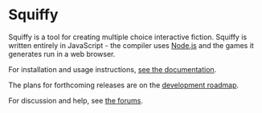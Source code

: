 Squiffy
=======

Squiffy is a tool for creating multiple choice interactive fiction. Squiffy is written entirely in JavaScript - the compiler uses [Node.js](http://nodejs.org/) and the games it generates run in a web browser.

For installation and usage instructions, [see the documentation](http://docs.textadventures.co.uk/squiffy/).

The plans for forthcoming releases are on the [development roadmap](http://docs.textadventures.co.uk/squiffy/roadmap.html).

For discussion and help, see [the forums](http://forum.textadventures.co.uk/viewforum.php?f=24).
